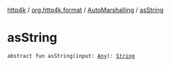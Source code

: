 [http4k](../../index.md) / [org.http4k.format](../index.md) / [AutoMarshalling](index.md) / [asString](./as-string.md)

# asString

`abstract fun asString(input: `[`Any`](https://kotlinlang.org/api/latest/jvm/stdlib/kotlin/-any/index.html)`): `[`String`](https://kotlinlang.org/api/latest/jvm/stdlib/kotlin/-string/index.html)